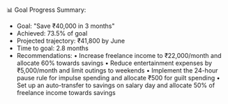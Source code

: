 📊 Goal Progress Summary: 
- Goal: "Save ₹40,000 in 3 months" 
- Achieved: 73.5% of goal 
- Projected trajectory: ₹41,800 by June 
- Time to goal: 2.8 months 
- Recommendations: 
  • Increase freelance income to ₹22,000/month and allocate 60% towards savings 
  • Reduce entertainment expenses by ₹5,000/month and limit outings to weekends 
  • Implement the 24-hour pause rule for impulse spending and allocate ₹500 for guilt spending 
  • Set up an auto-transfer to savings on salary day and allocate 50% of freelance income towards savings